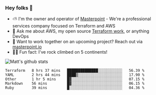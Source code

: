 

### Hey folks 👋

- ⛅️ I'm the owner and operator of [Masterpoint](https://masterpoint.io) - We're a professional services company focused on Terraform and AWS
- 💬 Ask me about AWS, my open source [Terraform work](https://github.com/masterpointio?q=terraform&type=&language=hcl), or anything DevOps
- 🔨 Want to work together on an upcoming project? Reach out via [masterpoint.io](https://masterpoint.io)
- 🧗‍♂️ Fun fact: I've rock climbed on 5 continents! 


![Matt's github stats](https://github-readme-stats.vercel.app/api?username=Gowiem&count_private=true&theme=cobalt&show_icons=true)

<!--START_SECTION:waka-->
```text
Terraform   8 hrs 37 mins   ██████████████░░░░░░░░░░░   56.39 % 
YAML        2 hrs 44 mins   ████▒░░░░░░░░░░░░░░░░░░░░   17.90 % 
Other       1 hr 5 mins     █▓░░░░░░░░░░░░░░░░░░░░░░░   07.15 % 
Markdown    56 mins         █▓░░░░░░░░░░░░░░░░░░░░░░░   06.15 % 
Ruby        39 mins         █░░░░░░░░░░░░░░░░░░░░░░░░   04.36 % 
```
<!--END_SECTION:waka-->
